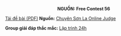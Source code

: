**<center>NGUỒN: Free Contest 56</center>**

[Tải đề bài (PDF)](/statements/2300/LISTGAMEEX.pdf)
**Nguồn:** [Chuyên Sơn La Online Judge](http://csloj.ddns.net/)

**Group giải đáp thắc mắc:** [Lập trình 24h](https://www.facebook.com/groups/1386904321519984)